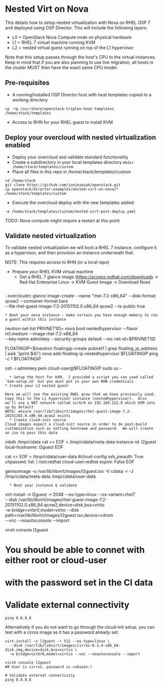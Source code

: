 # Nested Virt on Nova
This details how to setup nested virtualization with Nova on RHEL OSP 7 and deployed using OSP Director.  This will include the following layers: 

* L0 = OpenStack Nova Compute node on physical hardware
* L1 = RHEL 7 virtual machine running KVM
* L2 = nested virtual guest running on top of the L1 hypervisor

Note that this setup passes through the host's CPU to the virtual instances.  Keep in mind that if you are also planning to use live migration, all hosts in the cluster MUST then have the exact same CPU model.

## Pre-requisites

* A running/installed OSP Director host with heat templates copied to a working directory
``` 
cp -rp /usr/share/openstack-tripleo-heat-templates /home/stack/templates
```
* Access to RHN for your RHEL guest to install KVM

## Deploy your overcloud with nested virtualization enabled

* Deploy your overcloud and validate standard functionality
* Create a subdirectory in your local templates directory `mkdir /home/stack/templates/custom`
* Place all files in this repo in /home/stack/templates/custom
```
cd /home/stack
git clone https://github.com/jonjozwiak/openstack.git
cp openstack/director-examples/nested-virt-on-nova/* /home/stack/templates/custom
```
* Execute the overcloud deploy with the new templates added:
``` 
-e /home/stack/templates/custom/nested-virt-post-deploy.yaml
```

TODO: Nova compute might require a restart at this point. 

## Validate nested virtualization 
To validate nested virtualization we will boot a RHEL 7 instance, configure it as a hypervisor, and then provision an instance underneath that.  

NOTE: This requires access to RHN (or a local repo)

* Prepare your RHEL KVM virtual machine 
  * Get a RHEL 7 glance image (https://access.redhat.com/downloads -> Red Hat Enterprise Linux -> KVM Guest Image -> Download Now)
  ```
. overcloudrc
glance image-create --name "rhel-7.2-x86_64" --disk-format qcow2 --container-format bare \
   --file rhel-guest-image-7.2-20151102.0.x86_64.qcow2 --is-public true
  ```
  * Boot your nova instance - make certain you have enough memory to run a guest within this instance
```
neutron net-list
PRIVNET1ID=<your privnet>
nova boot nestedhypervisor --flavor m1.medium --image rhel-7.2-x86_64 \
  --key-name adminkey --security-groups default --nic net-id=$PRIVNET1ID

FLOATINGIP=$(neutron floatingip-create pubnet1 | grep floating_ip_address | awk '{print $4}')
nova add-floating-ip nestedhypervisor $FLOATINGIP
ping -c 1 $FLOATINGIP

ssh -i adminkey.pem cloud-user@$FLOATINGIP
sudo su - 
```
  * Setup the host for KVM.  I provided a script you can used called `kvm-setup.sh` but you must put in your own RHN credentials
* Create your L2 nested guest

Here we will use the existing RHEL qcow that we have previously used.  Copy this to the L1 hypervisor instance (nestedhypervisor).  Also we'll use a NAT network called virbr0 on 192.168.122.0 which KVM sets up by default
NOTE: ensure /var/lib/libvirt/images/rhel-guest-image-7.2-20151102.0.x86_64.qcow2 exists
  * Create cloud-init source
Cloud images expect a cloud-init source in order to do post-build customization such as setting hostname and password.  We will create an iso to pass this data
```
mkdir /tmp/cidata
cat << EOF > /tmp/cidata/meta-data
instance-id: l2guest
local-hostname: l2guest
EOF

cat << EOF > /tmp/cidata/user-data
#cloud-config
ssh_pwauth: True
chpasswd:
  list: |
     root:redhat
     cloud-user:redhat
  expire: False
EOF

genisoimage -o /var/lib/libvirt/images/l2guest.iso -V cidata -r -J \
  /tmp/cidata/meta-data /tmp/cidata/user-data
``` 
  * Boot your instance & validate
```
virt-install -n l2guest -r 2048 --os-type=linux --os-variant=rhel7 \
  --disk /var/lib/libvirt/images/rhel-guest-image-7.2-20151102.0.x86_64.qcow2,device=disk,bus=virtio \
  -w bridge=virbr0,model=virtio 
  --disk path=/var/lib/libvirt/images/l2guest.iso,device=cdrom \
  --vnc --noautoconsole --import

virsh console l2guest
# You should be able to connet with either root or cloud-user
# with the password set in the CI data
 
# Validate external connectivity
```
ping 8.8.8.8
```
 
Alternatively if you do not want to go through the cloud-init setup, you can test with a cirros image as it has a password already set:
```
virt-install -n l2guest -r 512 --os-type=linux \
  --disk /var/lib/libvirt/images/cirros-0.3.4-x86_64-disk.img,device=disk,bus=virtio \
  -w bridge=virbr0,model=virtio --vnc --noautoconsole --import

virsh console l2guest 
## User is cirros, password is cubswin:)

# Validate external connectivity 
ping 8.8.8.8 
````


